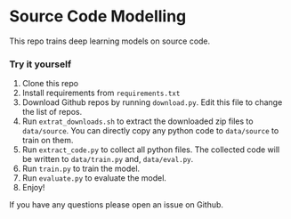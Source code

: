 # Source Code Modelling

This repo trains deep learning models on source code.

### Try it yourself

1. Clone this repo
2. Install requirements from `requirements.txt`
3. Download Github repos by running `download.py`. Edit this file to change the list of repos.
4. Run `extrat_downloads.sh` to extract the downloaded zip files to `data/source`.
 You can directly copy any python code to `data/source` to train on them.
5. Run `extract_code.py` to collect all python files.
 The collected code will be written to `data/train.py` and, `data/eval.py`.
6. Run `train.py` to train the model.
7. Run `evaluate.py` to evaluate the model.
8. Enjoy!

If you have any questions please open an issue on Github.
